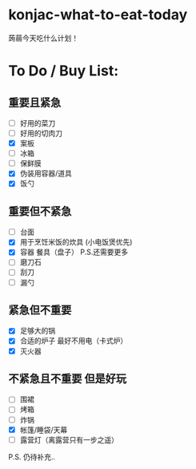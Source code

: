 # konjac-what-to-eat-today
蒟蒻今天吃什么计划！

# To Do / Buy List:

## 重要且紧急
- [ ] 好用的菜刀
- [ ] 好用的切肉刀
- [x] 案板
- [ ] 冰箱
- [ ] 保鲜膜
- [x] 伪装用容器/道具
- [x] 饭勺

## 重要但不紧急
- [ ] 台面
- [x] 用于烹饪米饭的炊具 (小电饭煲优先)
- [x] 容器 餐具（盘子）
      P.S.还需要更多
- [ ] 磨刀石
- [ ] 刮刀
- [ ] 漏勺

## 紧急但不重要
- [x] 足够大的锅
- [x] 合适的炉子 最好不用电（卡式炉）
- [x] 灭火器

## 不紧急且不重要 但是好玩
- [ ] 围裙
- [ ] 烤箱
- [ ] 炸锅
- [x] 帐篷/睡袋/天幕
- [ ] 露营灯（离露营只有一步之遥）

P.S. 仍待补充..
